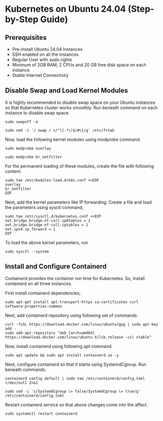 # Kubernetes on Ubuntu 24.04 (Step-by-Step Guide)

## Prerequisites
- Pre-Install Ubuntu 24.04 Instances
- SSH enabled on all the Instances
- Regular User with sudo rights
- Minimum of 2GB RAM, 2 CPUs and 20 GB free disk space on each instance
- Stable Internet Connectivity

## Disable Swap and Load Kernel Modules
It is highly recommended to disable swap space on your Ubuntu instances so that Kubernetes cluster works smoothly. Run beneath command on each instance to disable swap space.

```
sudo swapoff -a
```
```
sudo sed -i '/ swap / s/^\(.*\)$/#\1/g' /etc/fstab
```

Now, load the following kernel modules using modprobe command.

```
sudo modprobe overlay
```

```
sudo modprobe br_netfilter
```

For the permanent loading of these modules, create the file with following content.


```
sudo tee /etc/modules-load.d/k8s.conf <<EOF
overlay
br_netfilter
EOF
```

Next, add the kernel parameters like IP forwarding. Create a file and load the parameters using sysctl command,
```
sudo tee /etc/sysctl.d/kubernetes.conf <<EOT
net.bridge.bridge-nf-call-ip6tables = 1
net.bridge.bridge-nf-call-iptables = 1
net.ipv4.ip_forward = 1
EOT
```

To load the above kernel parameters, run
```
sudo sysctl --system
```

## Install and Configure Containerd
Containerd provides the container run time for Kubernetes. So, Install containerd on all three instances.

First install containerd dependencies,
```
sudo apt-get install apt-transport-https ca-certificates curl software-properties-common
```
Next, add containerd repository using following set of commands.
```
curl -fsSL https://download.docker.com/linux/ubuntu/gpg | sudo apt-key add -
sudo add-apt-repository "deb [arch=amd64] https://download.docker.com/linux/ubuntu $(lsb_release -cs) stable"

```

Now, install containerd using following apt command.

```
sudo apt update && sudo apt install containerd.io -y
```
Next, configure containerd so that it starts using SystemdCgroup. Run beneath commands.
```
containerd config default | sudo tee /etc/containerd/config.toml >/dev/null 2>&1
```
```
sudo sed -i 's/SystemdCgroup \= false/SystemdCgroup \= true/g' /etc/containerd/config.toml
```
Restart containerd service so that above changes come into the affect.

```
sudo systemctl restart containerd
```   
